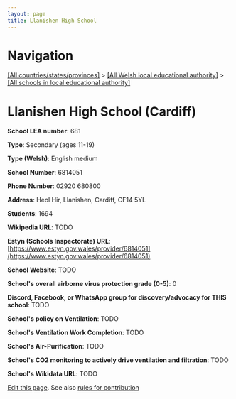 ```yaml
---
layout: page
title: Llanishen High School
---
```

# Navigation

[[All countries/states/provinces]](../../..) > [[All Welsh local educational authority]](../..) > [[All schools in local educational authority]](..)

# Llanishen High School (Cardiff)

**School LEA number**: 681

**Type**: Secondary (ages 11-19)

**Type (Welsh)**: English medium

**School Number**: 6814051

**Phone Number**: 02920 680800

**Address**: Heol Hir, Llanishen, Cardiff, CF14 5YL

**Students**: 1694

**Wikipedia URL**: TODO

**Estyn (Schools Inspectorate) URL**: [https://www.estyn.gov.wales/provider/6814051](https://www.estyn.gov.wales/provider/6814051)

**School Website**: TODO

**School's overall airborne virus protection grade (0-5)**: 0

**Discord, Facebook, or WhatsApp group for discovery/advocacy for THIS school**: TODO

**School's policy on Ventilation**: TODO

**School's Ventilation Work Completion**: TODO

**School's Air-Purification**: TODO

**School's CO2 monitoring to actively drive ventilation and filtration**: TODO

**School's Wikidata URL**: TODO




[Edit this page](https://github.com/VentilationProject/Wales/edit/prif/./Cardiff/Llanishen_High_School.md). See also [rules for contribution](../../../contribution-rules/)